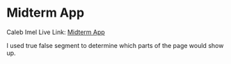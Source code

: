 # Midterm App

Caleb Imel
Live Link: [Midterm App](https://in-info-web4.informatics.iupui.edu/~ctimel/N322/midterm-app)

I used true false segment to determine which parts of the page would show up.
